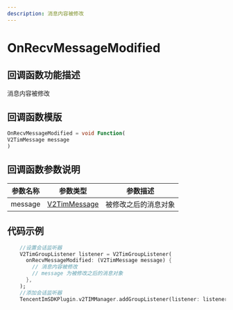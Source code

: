 ```yaml
---
description: 消息内容被修改
---
```


# OnRecvMessageModified

## 回调函数功能描述

消息内容被修改

## 回调函数模版

```dart
OnRecvMessageModified = void Function(
V2TimMessage message
)
```

## 回调函数参数说明

| 参数名称    | 参数类型                             | 参数描述       |
| ------- | -------------------------------- | ---------- |
| message | [V2TimMessage](broken-reference) | 被修改之后的消息对象 |

## 代码示例

```dart
    //设置会话监听器
    V2TimGroupListener listener = V2TimGroupListener(
      onRecvMessageModified: (V2TimMessage message) {
        // 消息内容被修改
        // message 为被修改之后的消息对象
      },
    );
    //添加会话监听器
    TencentImSDKPlugin.v2TIMManager.addGroupListener(listener: listener);
```

